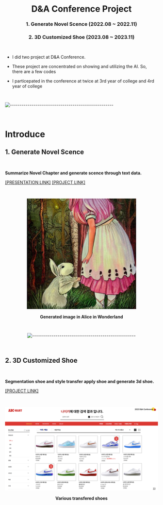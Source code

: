 <h1 align = "center"> D&A Conference Project </h1>

<div align="center">

### 1. Generate Novel Scence (2022.08 ~ 2022.11)


### 2. 3D Customized Shoe (2023.08 ~ 2023.11)
</div>

<br>

- I did two project at D&A Conference.

- These project are concentrated on showing and utilizing the AI. So, there are a few codes

- I particepated in the conference at twice at 3rd year of college and 4rd year of college

<br>


![-----------------------------------------------------](https://raw.githubusercontent.com/andreasbm/readme/master/assets/lines/rainbow.png)

<br>


<h1 align="left"> Introduce </h1>

## 1. Generate Novel Scence

<br>

**Summarize Novel Chapter and generate scence through text data.**
<br>

[[PRESENTATION LINK]](https://www.youtube.com/watch?v=DWKVIOXZ92w&t=8s) [[PROJECT LINK]](https://github.com/Go-MinSeong/Conference/tree/main/Generate_Novel_Scence) 

<br>

<div align="center">

![stronghold logo](Generate_Novel_Scence/result4.png)

**Generated image in Alice in Wonderland**

<br>


![-----------------------------------------------------](https://raw.githubusercontent.com/andreasbm/readme/master/assets/lines/rainbow.png)


<br>

</div>

## 2. 3D Customized Shoe

<br>

**Segmentation shoe and style transfer apply shoe and generate 3d shoe.**


[[PROJECT LINK]](https://github.com/Go-MinSeong/Conference/tree/main/3D_Customized_Shoe)

<br>

<div align="center">

![stronghold logo](3D_Customized_Shoe/result2.png)

**Various transfered shoes**

</div>
